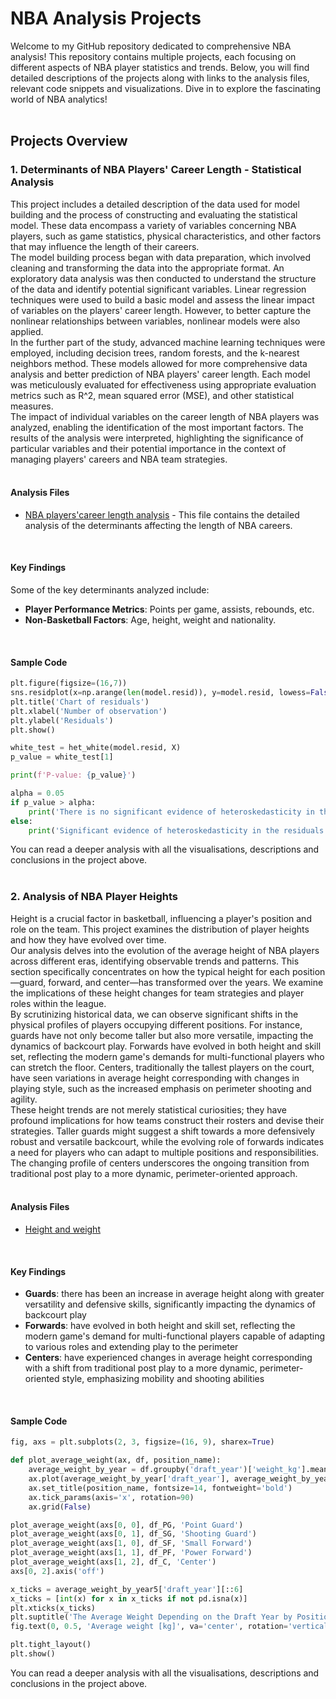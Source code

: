 # NBA Analysis Projects

Welcome to my GitHub repository dedicated to comprehensive NBA analysis! This repository contains multiple projects, each focusing on different aspects of NBA player statistics and trends. Below, you will find detailed descriptions of the projects along with links to the analysis files, relevant code snippets and visualizations. Dive in to explore the fascinating world of NBA analytics! 
<br>
<br>
## Projects Overview

### 1. Determinants of NBA Players' Career Length - Statistical Analysis
This project includes a detailed description of the data used for model building and the process of constructing and evaluating the statistical model. These data encompass a variety of variables concerning NBA players, such as game statistics, physical characteristics, and other factors that may influence the length of their careers. \
The model building process began with data preparation, which involved cleaning and transforming the data into the appropriate format. An exploratory data analysis was then conducted to understand the structure of the data and identify potential significant variables. Linear regression techniques were used to build a basic model and assess the linear impact of variables on the players' career length. However, to better capture the nonlinear relationships between variables, nonlinear models were also applied. \
In the further part of the study, advanced machine learning techniques were employed, including decision trees, random forests, and the k-nearest neighbors method. These models allowed for more comprehensive data analysis and better prediction of NBA players' career length. Each model was meticulously evaluated for effectiveness using appropriate evaluation metrics such as R^2, mean squared error (MSE), and other statistical measures. \
The impact of individual variables on the career length of NBA players was analyzed, enabling the identification of the most important factors. The results of the analysis were interpreted, highlighting the significance of particular variables and their potential importance in the context of managing players' careers and NBA team strategies.
<br>
<br>
#### Analysis Files
- [NBA players'career length analysis](https://github.com/GrzegorzPus/NBA_analysis/blob/main/NBA%20players'%20career%20lengths.ipynb) - This file contains the detailed analysis of the determinants affecting the length of NBA careers.
<br>

#### Key Findings
Some of the key determinants analyzed include:
- **Player Performance Metrics**: Points per game, assists, rebounds, etc.
- **Non-Basketball Factors**: Age, height, weight and nationality.
<br>

#### Sample Code
```python
plt.figure(figsize=(16,7))
sns.residplot(x=np.arange(len(model.resid)), y=model.resid, lowess=False, color="g")
plt.title('Chart of residuals')
plt.xlabel('Number of observation')
plt.ylabel('Residuals')
plt.show()

white_test = het_white(model.resid, X)
p_value = white_test[1]

print(f'P-value: {p_value}')

alpha = 0.05
if p_value > alpha:
    print('There is no significant evidence of heteroskedasticity in the residuals')
else:
    print('Significant evidence of heteroskedasticity in the residuals was detected')
```
You can read a deeper analysis with all the visualisations, descriptions and conclusions in the project above.
<br>
<br>

### 2. Analysis of NBA Player Heights
Height is a crucial factor in basketball, influencing a player's position and role on the team. This project examines the distribution of player heights and how they have evolved over time. \
Our analysis delves into the evolution of the average height of NBA players across different eras, identifying observable trends and patterns. This section specifically concentrates on how the typical height for each position—guard, forward, and center—has transformed over the years. We examine the implications of these height changes for team strategies and player roles within the league. \
By scrutinizing historical data, we can observe significant shifts in the physical profiles of players occupying different positions. For instance, guards have not only become taller but also more versatile, impacting the dynamics of backcourt play. Forwards have evolved in both height and skill set, reflecting the modern game's demands for multi-functional players who can stretch the floor. Centers, traditionally the tallest players on the court, have seen variations in average height corresponding with changes in playing style, such as the increased emphasis on perimeter shooting and agility. \
These height trends are not merely statistical curiosities; they have profound implications for how teams construct their rosters and devise their strategies. Taller guards might suggest a shift towards a more defensively robust and versatile backcourt, while the evolving role of forwards indicates a need for players who can adapt to multiple positions and responsibilities. The changing profile of centers underscores the ongoing transition from traditional post play to a more dynamic, perimeter-oriented approach.
<br>
<br>
#### Analysis Files
- [Height and weight](https://github.com/GrzegorzPus/NBA_analysis/blob/main/Height%20and%20weight.ipynb)
<br>

#### Key Findings
- **Guards**: there has been an increase in average height along with greater versatility and defensive skills, significantly impacting the dynamics of backcourt play
- **Forwards**: have evolved in both height and skill set, reflecting the modern game's demand for multi-functional players capable of adapting to various roles and extending play to the perimeter
- **Centers**: have experienced changes in average height corresponding with a shift from traditional post play to a more dynamic, perimeter-oriented style, emphasizing mobility and shooting abilities
<br>

#### Sample Code
```python
fig, axs = plt.subplots(2, 3, figsize=(16, 9), sharex=True)

def plot_average_weight(ax, df, position_name):
    average_weight_by_year = df.groupby('draft_year')['weight_kg'].mean().reset_index()
    ax.plot(average_weight_by_year['draft_year'], average_weight_by_year['weight_kg'], marker='o')
    ax.set_title(position_name, fontsize=14, fontweight='bold')
    ax.tick_params(axis='x', rotation=90)
    ax.grid(False)

plot_average_weight(axs[0, 0], df_PG, 'Point Guard')
plot_average_weight(axs[0, 1], df_SG, 'Shooting Guard')
plot_average_weight(axs[1, 0], df_SF, 'Small Forward')
plot_average_weight(axs[1, 1], df_PF, 'Power Forward')
plot_average_weight(axs[1, 2], df_C, 'Center')
axs[0, 2].axis('off')

x_ticks = average_weight_by_year5['draft_year'][::6]
x_ticks = [int(x) for x in x_ticks if not pd.isna(x)]
plt.xticks(x_ticks)
plt.suptitle('The Average Weight Depending on the Draft Year by Position', fontsize=18, fontweight='bold')
fig.text(0, 0.5, 'Average weight [kg]', va='center', rotation='vertical', fontsize=12, fontweight='bold')

plt.tight_layout()
plt.show()
```
You can read a deeper analysis with all the visualisations, descriptions and conclusions in the project above.
